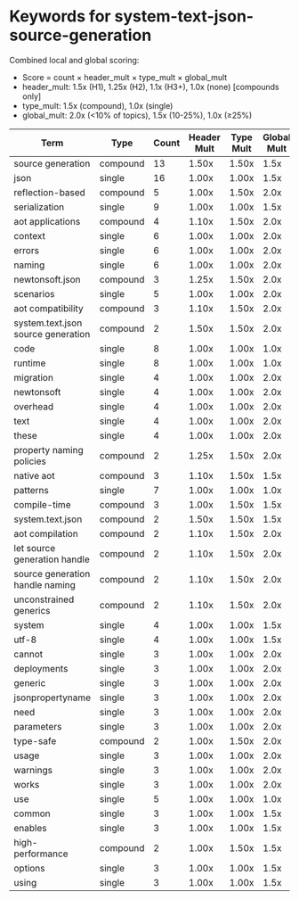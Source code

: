 # Keywords for system-text-json-source-generation

Combined local and global scoring:
- Score = count × header_mult × type_mult × global_mult
- header_mult: 1.5x (H1), 1.25x (H2), 1.1x (H3+), 1.0x (none) [compounds only]
- type_mult: 1.5x (compound), 1.0x (single)
- global_mult: 2.0x (<10% of topics), 1.5x (10-25%), 1.0x (≥25%)

| Term | Type | Count | Header Mult | Type Mult | Global Mult | Score |
|------|------|-------|-------------|-----------|-------------|-------|
| source generation | compound | 13 | 1.50x | 1.50x | 1.5x | 43.875 |
| json | single | 16 | 1.00x | 1.00x | 1.5x | 24.000 |
| reflection-based | compound | 5 | 1.00x | 1.50x | 2.0x | 15.000 |
| serialization | single | 9 | 1.00x | 1.00x | 1.5x | 13.500 |
| aot applications | compound | 4 | 1.10x | 1.50x | 2.0x | 13.200 |
| context | single | 6 | 1.00x | 1.00x | 2.0x | 12.000 |
| errors | single | 6 | 1.00x | 1.00x | 2.0x | 12.000 |
| naming | single | 6 | 1.00x | 1.00x | 2.0x | 12.000 |
| newtonsoft.json | compound | 3 | 1.25x | 1.50x | 2.0x | 11.250 |
| scenarios | single | 5 | 1.00x | 1.00x | 2.0x | 10.000 |
| aot compatibility | compound | 3 | 1.10x | 1.50x | 2.0x | 9.900 |
| system.text.json source generation | compound | 2 | 1.50x | 1.50x | 2.0x | 9.000 |
| code | single | 8 | 1.00x | 1.00x | 1.0x | 8.000 |
| runtime | single | 8 | 1.00x | 1.00x | 1.0x | 8.000 |
| migration | single | 4 | 1.00x | 1.00x | 2.0x | 8.000 |
| newtonsoft | single | 4 | 1.00x | 1.00x | 2.0x | 8.000 |
| overhead | single | 4 | 1.00x | 1.00x | 2.0x | 8.000 |
| text | single | 4 | 1.00x | 1.00x | 2.0x | 8.000 |
| these | single | 4 | 1.00x | 1.00x | 2.0x | 8.000 |
| property naming policies | compound | 2 | 1.25x | 1.50x | 2.0x | 7.500 |
| native aot | compound | 3 | 1.10x | 1.50x | 1.5x | 7.425 |
| patterns | single | 7 | 1.00x | 1.00x | 1.0x | 7.000 |
| compile-time | compound | 3 | 1.00x | 1.50x | 1.5x | 6.750 |
| system.text.json | compound | 2 | 1.50x | 1.50x | 1.5x | 6.750 |
| aot compilation | compound | 2 | 1.10x | 1.50x | 2.0x | 6.600 |
| let source generation handle | compound | 2 | 1.10x | 1.50x | 2.0x | 6.600 |
| source generation handle naming | compound | 2 | 1.10x | 1.50x | 2.0x | 6.600 |
| unconstrained generics | compound | 2 | 1.10x | 1.50x | 2.0x | 6.600 |
| system | single | 4 | 1.00x | 1.00x | 1.5x | 6.000 |
| utf-8 | single | 4 | 1.00x | 1.00x | 1.5x | 6.000 |
| cannot | single | 3 | 1.00x | 1.00x | 2.0x | 6.000 |
| deployments | single | 3 | 1.00x | 1.00x | 2.0x | 6.000 |
| generic | single | 3 | 1.00x | 1.00x | 2.0x | 6.000 |
| jsonpropertyname | single | 3 | 1.00x | 1.00x | 2.0x | 6.000 |
| need | single | 3 | 1.00x | 1.00x | 2.0x | 6.000 |
| parameters | single | 3 | 1.00x | 1.00x | 2.0x | 6.000 |
| type-safe | compound | 2 | 1.00x | 1.50x | 2.0x | 6.000 |
| usage | single | 3 | 1.00x | 1.00x | 2.0x | 6.000 |
| warnings | single | 3 | 1.00x | 1.00x | 2.0x | 6.000 |
| works | single | 3 | 1.00x | 1.00x | 2.0x | 6.000 |
| use | single | 5 | 1.00x | 1.00x | 1.0x | 5.000 |
| common | single | 3 | 1.00x | 1.00x | 1.5x | 4.500 |
| enables | single | 3 | 1.00x | 1.00x | 1.5x | 4.500 |
| high-performance | compound | 2 | 1.00x | 1.50x | 1.5x | 4.500 |
| options | single | 3 | 1.00x | 1.00x | 1.5x | 4.500 |
| using | single | 3 | 1.00x | 1.00x | 1.5x | 4.500 |
